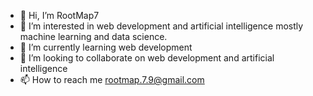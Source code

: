 - 👋 Hi, I’m RootMap7
- 👀 I’m interested in web development and artificial intelligence mostly machine learning and data science.
- 🌱 I’m currently learning web development 
- 💞️ I’m looking to collaborate on web development and artificial intelligence
- 📫 How to reach me rootmap.7.9@gmail.com

<!---
RootMap7/RootMap7 is a ✨ special ✨ repository because its `README.md` (this file) appears on your GitHub profile.
You can click the Preview link to take a look at your changes.
--->
